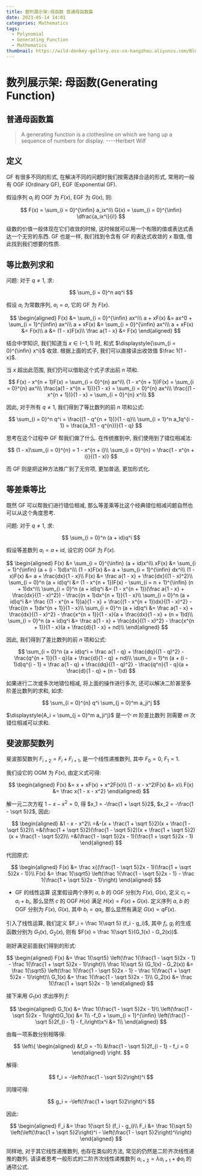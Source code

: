```yaml
---
title: 数列展示架:母函数 普通母函数篇 
date: 2023-05-14 14:01
categories: Mathematics
tags:
  - Polynomial
  - Generating_Function
  - Mathematics
thumbnail: https://wild-donkey-gallery.oss-cn-hangzhou.aliyuncs.com/BlogImg/THU1.JPG
---
```

# 数列展示架: 母函数(Generating Function)
## 普通母函数篇

> A generating function is a clothesline on which we hang up a sequence of numbers for display.
> ----Herbert Wilf

## 定义

GF 有很多不同的形式, 在解决不同的问题时我们按需选择合适的形式, 常用的一般有 OGF (Ordinary GF), EGF (Exponential GF).

假设序列 $a_i$ 的 OGF 为 $F(x)$, EGF 为 $G(x)$, 则:

$$
F(x) = \sum_{i = 0}^{\infin} a_ix^i\\
G(x) = \sum_{i = 0}^{\infin} \dfrac{a_ix^i}{i!}
$$

级数的价值一般体现在它们收敛的时候, 这时候就可以用一个有限的值或表达式表达一个无穷的东西. GF 也是一样, 我们找到令含有 GF 的表达式收敛的 $x$ 取值, 借此找到我们想要的性质.

## 等比数列求和

问题: 对于 $q \neq 1$, 求:

$$
\sum_{i = 0}^n aq^i
$$

假设 $a_i$ 为常数序列, $a_i = a$, 它的 GF 为 $F(x)$.

$$
\begin{aligned}
F(x) &= \sum_{i = 0}^{\infin} ax^i\\
a + xF(x) &= ax^0 + \sum_{i = 1}^{\infin} ax^i\\
a + xF(x) &= \sum_{i = 0}^{\infin} ax^i\\
a + xF(x) &= F(x)\\
a &= (1 - x)F(x)\\
\frac a{1 - x} &= F(x)
\end{aligned}
$$

结合中学知识, 我们知道当 $x\in (-1,1)$ 时, 和式 $\displaystyle{\sum_{i = 0}^{\infin} x^i}$ 收敛. 根据上面的式子, 我们可以直接读出收敛值 $\frac 1{1 - x}$.

当 $x$ 超出此范围, 我们仍可以借助这个式子求出前 $n$ 项和.

$$
F(x) - x^{n + 1}F(x) = \sum_{i = 0}^{n} ax^i\\
(1 - x^{n + 1})F(x) = \sum_{i = 0}^{n} ax^i\\
\frac{a(1 - x^{n + 1})}{1 - x} = \sum_{i = 0}^{n} ax^i\\
\frac{(1 - x^{n + 1})}{1 - x} = \sum_{i = 0}^{n} x^i\\
$$

因此, 对于所有 $q \neq 1$, 我们得到了等比数列的前 $n$ 项和公式:

$$
\sum_{i = 0}^n q^i = \frac{(1 - q^{n + 1})}{1 - q}\\
\sum_{i = 1}^n a_1q^{i - 1} = \frac{a_1(1 - q^{n})}{1 - q}
$$

思考在这个过程中 GF 帮我们做了什么. 在传统推到中, 我们使用到了错位相减法:

$$
(1 - x)\sum_{i = 0}^{n} = 1 - x^{n + i}\\
\sum_{i = 0}^{n} = \frac{1 - x^{n + i}}{(1 - x)}
$$

而 GF 则是把这种方法推广到了无穷项, 更加普适, 更加形式化.

## 等差乘等比

既然 GF 可以帮我们进行错位相减, 那么等差乘等比这个经典错位相减问题自然也可以从这个角度思考.

问题: 对于 $q \neq 1$, 求:

$$
\sum_{i = 0}^n (a + id)q^i
$$

假设等差数列 $a_i = a + id$, 设它的 OGF 为 $F(x)$.

$$
\begin{aligned}
F(x) &= \sum_{i = 0}^{\infin} (a + id)x^i\\
xF(x) &= \sum_{i = 1}^{\infin} (a + (i - 1)d)x^i\\
(1 - x)F(x) &= a + \sum_{i = 1}^{\infin} dx^i\\
(1 - x)F(x) &= a + \frac{dx}{1 - x}\\
F(x) &= \frac a{1 - x} + \frac{dx}{(1 - x)^2}\\
\sum_{i = 0}^n (a + id)q^i &= (1 - x^{n + 1})F(x) - \sum_{i = n + 1}^{\infin} (n + 1)dx^i\\
\sum_{i = 0}^n (a + id)q^i &= (1 - x^{n + 1})(\frac a{1 - x} + \frac{dx}{(1 - x)^2}) - \frac{(n + 1)dx^{n + 1}}{1 - x}\\
\sum_{i = 0}^n (a + id)q^i &= \frac {(1 - x^{n + 1})a}{1 - x} + \frac{(1 - x^{n + 1})dx}{(1 - x)^2} - \frac{(n + 1)dx^{n + 1}}{1 - x}\\
\sum_{i = 0}^n (a + id)q^i &= \frac a{1 - x} + \frac{dx}{(1 - x)^2} - \frac{x^{n + 1}}{1 - x}(a + \frac{dx}{1 - x} + (n + 1)d)\\
\sum_{i = 0}^n (a + id)q^i &= \frac a{1 - x} + \frac{dx}{(1 - x)^2} - \frac{x^{n + 1}}{1 - x}(a + \frac{d}{1 - x} + nd)\\
\end{aligned}
$$

因此, 我们得到了差比数列的前 $n$ 项和公式:

$$
\sum_{i = 0}^n (a + id)q^i = \frac a{1 - q} + \frac{dq}{(1 - q)^2} - \frac{q^{n + 1}}{1 - q}(a + \frac{d}{1 - q} + nd)\\
\sum_{i = 1}^n (a + (i - 1)d)q^{i - 1} = \frac a{1 - q} + \frac{dq}{(1 - q)^2} - \frac{q^n}{1 - q}(a + \frac{d}{1 - q} + (n - 1)d)
$$

如果进行二次或多次地错位相减, 将上面的操作进行多次, 还可以解决二阶甚至多阶差比数列的求和, 如求:

$$
\sum_{i = 0}^{n} q^i \sum_{j = 0}^m a_ji^j
$$

$\displaystyle{A_i = \sum_{j = 0}^m a_ji^j}$ 是一个 $m$ 阶差比数列 则需要 $m$ 次错位相减可以求和.

## 斐波那契数列

斐波那契数列 $F_{i + 2} = F_i + F_{i + 1}$, 是一个线性递推数列, 其中 $F_0 = 0$, $F_1 = 1$.

我们设它的 OGM 为 $F(x)$, 由定义式可得:

$$
\begin{aligned}
F(x) &= x + xF(x) + x^2F(x)\\
(1 - x - x^2)F(x) &= x\\
F(x) &= \frac x{1 - x - x^2}
\end{aligned}
$$

解一元二次方程 $1 - x - x^2 = 0$, 得 $x_1 = -\frac{1 + \sqrt 5}2$, $x_2 = -\frac{1 - \sqrt 5}2$, 因此:

$$
\begin{aligned}
&1 - x - x^2\\
=&-(x + \frac{1 + \sqrt 5}2)(x + \frac{1 - \sqrt 5}2)\\
=&(\frac{1 + \sqrt 5}2)(\frac{1 - \sqrt 5}2)(x + \frac{1 + \sqrt 5}2)(x + \frac{1 - \sqrt 5}2)\\
=&(\frac{1 - \sqrt 5}2x - 1)(\frac{1 + \sqrt 5}2x - 1)
\end{aligned}
$$

代回原式:

$$
\begin{aligned}
F(x) &= \frac x{(\frac{1 - \sqrt 5}2x - 1)(\frac{1 + \sqrt 5}2x - 1)}\\
F(x) &= \frac 1{\sqrt5} \left(\frac 1{\frac{1 - \sqrt 5}2x - 1} - \frac 1{\frac{1 + \sqrt 5}2x - 1}\right)
\end{aligned}
$$

- GF 的线性运算
  这里假设两个序列 $a$, $b$ 的 OGF 分别为 $F(x)$, $G(x)$, 定义 $c_i = a_i + b_i$, 那么显然 $c$ 的 OGF $H(x)$ 满足 $H(x) = F(x) + G(x)$.
  定义序列 $a$, $b$ 的 OGF 分别为 $F(x)$, $G(x)$, 其中 $b_i = qa_i$, 那么显然有满足 $G(x) = qF(x)$.

引入了线性运算, 我们定义 $F_i = \frac 1{\sqrt 5} (f_i - g_i)$, 其中 $f_i$, $g_i$ 的生成函数分别为 $G_1(x)$, $G_2(x)$, 则有 $F(x) = \frac 1{\sqrt 5}(G_1(x) - G_2(x))$.

刚好满足前面我们得到的形式:

$$
\begin{aligned}
F(x) &= \frac 1{\sqrt5} \left(\frac 1{\frac{1 - \sqrt 5}2x - 1} - \frac 1{\frac{1 + \sqrt 5}2x - 1}\right)\\
\frac 1{\sqrt 5} (G_1(x) - G_2(x)) &= \frac 1{\sqrt5} \left(\frac 1{\frac{1 - \sqrt 5}2x - 1} - \frac 1{\frac{1 + \sqrt 5}2x - 1}\right)\\
G_1(x) &= \frac 1{\frac{1 - \sqrt 5}2x - 1}\\
G_2(x) &= \frac 1{\frac{1 + \sqrt 5}2x - 1}
\end{aligned}
$$

接下来用 $G_1(x)$ 求出序列 $f$:

$$
\begin{aligned}
G_1(x) &= \frac 1{\frac{1 - \sqrt 5}2x - 1}\\
\left(\frac{1 - \sqrt 5}2x - 1\right)G_1(x) &= 1\\
-f_0 + \sum_{i = 1}^{\infin} \left(\frac{1 - \sqrt 5}2f_{i - 1} - f_i\right)x^i &= 1\\
\end{aligned}
$$

由每一项系数分别相等得:

$$
\left\{
\begin{aligned}
&f_0 = -1\\
&\frac{1 - \sqrt 5}2f_{i - 1} - f_i = 0
\end{aligned}
\right.
$$

解得:

$$
f_i = -\left(\frac{1 - \sqrt 5}2\right)^i
$$

同理可得:

$$
g_i = -\left(\frac{1 + \sqrt 5}2\right)^i
$$

因此:

$$
\begin{aligned}
F_i &= \frac 1{\sqrt 5} (f_i - g_i)\\
F_i &= \frac 1{\sqrt 5} \left(\left(\frac{1 + \sqrt 5}2\right)^i - \left(\frac{1 - \sqrt 5}2\right)^i\right)
\end{aligned}
$$

同样地, 对于其它线性递推数列, 也存在类似的方法, 常见的仍然是二阶齐次线性递推的数列. 请读者思考一般形式的二阶齐次线性递推数列 $a_{i + 2} = \lambda a_{i + 1} + \phi a_i$ 的通项公式.